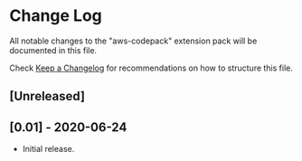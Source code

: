 # Change Log

All notable changes to the "aws-codepack" extension pack will be documented in this file.

Check [Keep a Changelog](http://keepachangelog.com/) for recommendations on how to structure this file.

## [Unreleased]

## [0.01] - 2020-06-24

- Initial release.
